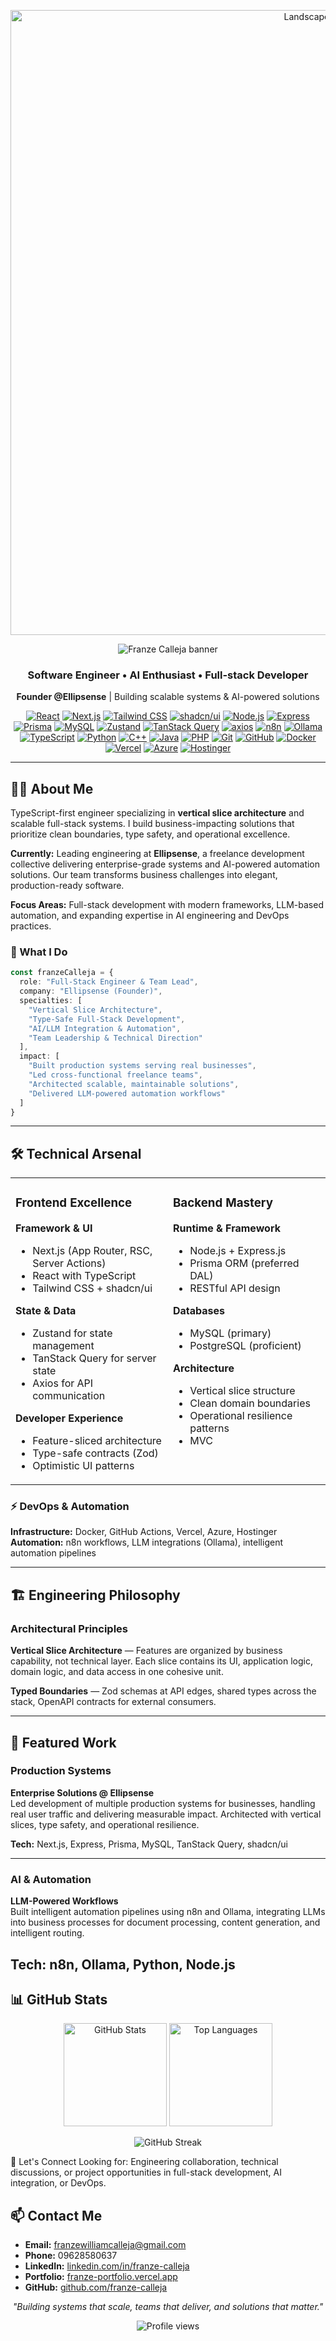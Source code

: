 
<p align="center">
  <img src="https://i.pinimg.com/736x/6c/02/cf/6c02cf6c050def4cb1883760d78f63f0.jpg" alt="Landscape animation" width="1000" />
</p>

<!-- Banner -->
<p align="center">
  <img src="https://capsule-render.vercel.app/api?type=waving&height=180&text=Franze%20Calleja&fontAlign=50&fontAlignY=40&color=0:8B4513,100:A0522D&fontColor=ffffff" alt="Franze Calleja banner" />
</p>

<h3 align="center">Software Engineer • AI Enthusiast • Full-stack Developer</h3>

<p align="center">
  <strong>Founder @Ellipsense</strong> | Building scalable systems & AI-powered solutions
</p>
<p align="center">
  <a href="https://react.dev/"><img alt="React" src="https://img.shields.io/badge/React-61DAFB?logo=react&logoColor=white"></a>
  <a href="https://nextjs.org/"><img alt="Next.js" src="https://img.shields.io/badge/Next.js-000000?logo=next.js&logoColor=white"></a>
  <a href="https://tailwindcss.com/"><img alt="Tailwind CSS" src="https://img.shields.io/badge/Tailwind-06B6D4?logo=tailwindcss&logoColor=white"></a>
  <a href="https://ui.shadcn.com/"><img alt="shadcn/ui" src="https://img.shields.io/badge/shadcn/ui-111111"></a>
  <a href="https://nodejs.org/"><img alt="Node.js" src="https://img.shields.io/badge/Node.js-339933?logo=node.js&logoColor=white"></a>
  <a href="https://expressjs.com/"><img alt="Express" src="https://img.shields.io/badge/Express-000000?logo=express&logoColor=white"></a>
  <a href="https://www.prisma.io/"><img alt="Prisma" src="https://img.shields.io/badge/Prisma-2D3748?logo=prisma&logoColor=white"></a>
  <a href="https://www.mysql.com/"><img alt="MySQL" src="https://img.shields.io/badge/MySQL-4479A1?logo=mysql&logoColor=white"></a>
  <a href="https://github.com/pmndrs/zustand"><img alt="Zustand" src="https://img.shields.io/badge/Zustand-463A3A"></a>
  <a href="https://tanstack.com/query/latest"><img alt="TanStack Query" src="https://img.shields.io/badge/TanStack%20Query-FF4154?logo=reactquery&logoColor=white"></a>
  <a href="https://axios-http.com/"><img alt="axios" src="https://img.shields.io/badge/axios-5A29E4?logo=axios&logoColor=white"></a>
  <a href="https://n8n.io/"><img alt="n8n" src="https://img.shields.io/badge/n8n-EA4C89?logo=n8n&logoColor=white"></a>
  <a href="https://ollama.ai/"><img alt="Ollama" src="https://img.shields.io/badge/Ollama-000000?logo=ollama&logoColor=white"></a>
  <a href="https://www.typescriptlang.org/"><img alt="TypeScript" src="https://img.shields.io/badge/TypeScript-3178C6?logo=typescript&logoColor=white"></a>
  <a href="https://www.python.org/"><img alt="Python" src="https://img.shields.io/badge/Python-3776AB?logo=python&logoColor=white"></a>
  <a href="https://isocpp.org/"><img alt="C++" src="https://img.shields.io/badge/C++-00599C?logo=cplusplus&logoColor=white"></a>
  <a href="https://www.java.com/"><img alt="Java" src="https://img.shields.io/badge/Java-007396?logo=openjdk&logoColor=white"></a>
  <a href="https://www.php.net/"><img alt="PHP" src="https://img.shields.io/badge/PHP-777BB4?logo=php&logoColor=white"></a>
  <a href="https://git-scm.com/"><img alt="Git" src="https://img.shields.io/badge/Git-F05032?logo=git&logoColor=white"></a>
  <a href="https://github.com/"><img alt="GitHub" src="https://img.shields.io/badge/GitHub-181717?logo=github&logoColor=white"></a>
  <a href="https://www.docker.com/"><img alt="Docker" src="https://img.shields.io/badge/Docker-2496ED?logo=docker&logoColor=white"></a>
  <a href="https://vercel.com/"><img alt="Vercel" src="https://img.shields.io/badge/Vercel-000000?logo=vercel&logoColor=white"></a>
  <a href="https://azure.microsoft.com/"><img alt="Azure" src="https://img.shields.io/badge/Azure-0078D4?logo=microsoftazure&logoColor=white"></a>
  <a href="https://www.hostinger.com/"><img alt="Hostinger" src="https://img.shields.io/badge/Hostinger-673DE6?logo=hostinger&logoColor=white"></a>
</p>



---

## 👨‍💻 About Me

TypeScript-first engineer specializing in **vertical slice architecture** and scalable full-stack systems. I build business-impacting solutions that prioritize clean boundaries, type safety, and operational excellence.

**Currently:** Leading engineering at **Ellipsense**, a freelance development collective delivering enterprise-grade systems and AI-powered automation solutions. Our team transforms business challenges into elegant, production-ready software.

**Focus Areas:** Full-stack development with modern frameworks, LLM-based automation, and expanding expertise in AI engineering and DevOps practices.

### 🎯 What I Do

```typescript
const franzeCalleja = {
  role: "Full-Stack Engineer & Team Lead",
  company: "Ellipsense (Founder)",
  specialties: [
    "Vertical Slice Architecture",
    "Type-Safe Full-Stack Development", 
    "AI/LLM Integration & Automation",
    "Team Leadership & Technical Direction"
  ],
  impact: [
    "Built production systems serving real businesses",
    "Led cross-functional freelance teams",
    "Architected scalable, maintainable solutions",
    "Delivered LLM-powered automation workflows"
  ]
}
```

---

## 🛠️ Technical Arsenal

<table>
  <tr>
    <td valign="top" width="50%">

### Frontend Excellence
**Framework & UI**
- Next.js (App Router, RSC, Server Actions)
- React with TypeScript
- Tailwind CSS + shadcn/ui

**State & Data**
- Zustand for state management
- TanStack Query for server state
- Axios for API communication

**Developer Experience**
- Feature-sliced architecture
- Type-safe contracts (Zod)
- Optimistic UI patterns

</td>
<td valign="top" width="50%">

### Backend Mastery
**Runtime & Framework**
- Node.js + Express.js
- Prisma ORM (preferred DAL)
- RESTful API design

**Databases**
- MySQL (primary)
- PostgreSQL (proficient)

**Architecture**
- Vertical slice structure
- Clean domain boundaries
- Operational resilience patterns
- MVC

</td>
  </tr>
</table>

### ⚡ DevOps & Automation
**Infrastructure:** Docker, GitHub Actions, Vercel, Azure, Hostinger  
**Automation:** n8n workflows, LLM integrations (Ollama), intelligent automation pipelines  


---

## 🏗️ Engineering Philosophy

### Architectural Principles
**Vertical Slice Architecture** — Features are organized by business capability, not technical layer. Each slice contains its UI, application logic, domain logic, and data access in one cohesive unit.

**Typed Boundaries** — Zod schemas at API edges, shared types across the stack, OpenAPI contracts for external consumers.

---

## 🚀 Featured Work

### Production Systems
**Enterprise Solutions @ Ellipsense**  
Led development of multiple production systems for businesses, handling real user traffic and delivering measurable impact. Architected with vertical slices, type safety, and operational resilience.

**Tech:** Next.js, Express, Prisma, MySQL, TanStack Query, shadcn/ui

---

### AI & Automation
**LLM-Powered Workflows**  
Built intelligent automation pipelines using n8n and Ollama, integrating LLMs into business processes for document processing, content generation, and intelligent routing.

**Tech:** n8n, Ollama, Python, Node.js
---

## 📊 GitHub Stats
<p align="center">
  <img src="https://github-readme-stats.vercel.app/api?username=franze-calleja&show_icons=true&theme=dark&hide_border=true&bg_color=0D1117" alt="GitHub Stats" height="165">
  <img src="https://github-readme-stats.vercel.app/api/top-langs/?username=franze-calleja&layout=compact&theme=dark&hide_border=true&bg_color=0D1117" alt="Top Languages" height="165">
</p>
<p align="center">
  <img src="https://github-readme-streak-stats.herokuapp.com/?user=franze-calleja&theme=dark&hide_border=true&background=0D1117" alt="GitHub Streak" />
</p>

🤝 Let's Connect
Looking for: Engineering collaboration, technical discussions, or project opportunities in full-stack development, AI integration, or DevOps.

## 📫 Contact Me
- **Email:** [franzewilliamcalleja@gmail.com](mailto:franzewilliamcalleja@gmail.com)
- **Phone:** 09628580637  
- **LinkedIn:** [linkedin.com/in/franze-calleja](https://www.linkedin.com/in/franze-calleja)
- **Portfolio:** [franze-portfolio.vercel.app](https://franze-portfolio.vercel.app)
- **GitHub:** [github.com/franze-calleja](https://github.com/franze-calleja)


<p align="center">
  <i>"Building systems that scale, teams that deliver, and solutions that matter."</i>
</p>
<p align="center">
  <img src="https://komarev.com/ghpvc/?username=franze-calleja&color=blueviolet&style=flat-square&label=Profile+Views" alt="Profile views" />
</p>

